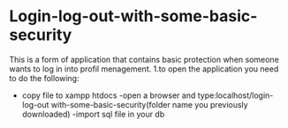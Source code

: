 # Login-log-out-with-some-basic-security
This is a form of application that contains basic protection when someone wants to log in into profil menagement.
1.to open the application you need to do the following:
- copy file to xampp htdocs
-open a browser and type:localhost/login-log-out with-some-basic-security(folder name you previously downloaded)
-import sql file in your db 
